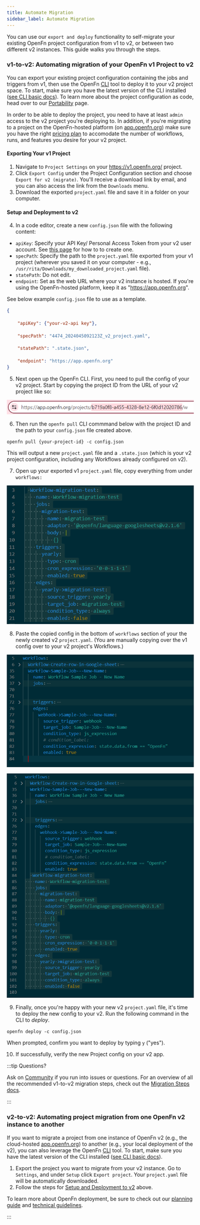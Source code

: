 ```yaml
---
title: Automate Migration
sidebar_label: Automate Migration
---
```


You can use our `export and deploy` functionality to self-migrate your existing
OpenFn project configuration from v1 to v2, or between two different v2
instances. This guide walks you through the steps.

### v1-to-v2: Automating migration of your OpenFn v1 Project to v2

You can export your existing project configuration containing the jobs and
triggers from v1, then use the OpenFn
[CLI](https://github.com/OpenFn/kit/tree/main/packages/cli) tool to deploy it to
your v2 project space. To start, make sure you have the latest version of the
CLI installed ([see CLI basic docs](../docs/build-for-developers/cli-intro.md)).
To learn more about the project configuration as code, head over to our
[Portability](../deploy/portability.md) page.

In order to be able to deploy the project, you need to have at least `admin`
access to the v2 project you're deploying to. In addition, if you're migrating
to a project on the OpenFn-hosted platform (on
[app.openfn.org](https://app.openfn.org)) make sure you have the right
[pricing plan](https://www.openfn.org/pricing) to accomodate the number of
workflows, runs, and features you desire for your v2 project.

#### Exporting Your v1 Project

1. Navigate to `Project Settings` on your https://v1.openfn.org/ project.
2. Click `Export Config` under the Project Configuration section and choose
   `Export for v2 (migrate)`. You'll receive a download link by email, and you
   can also access the link from the `Downloads` menu.
3. Download the exported `project.yaml` file and save it in a folder on your
   computer.

#### Setup and Deployment to v2

4. In a code editor, create a new `config.json` file with the following content:

- `apiKey`: Specify your API Key/ Personal Access Token from your v2 user
  account. See [this page](../manage-users/api-tokens.md) for how to to create
  one.
- `specPath`: Specify the path to the `project.yaml` file exported from your v1
  project (wherever you saved it on your computer - e.g.,
  `/usr/rita/Downloads/my_downloaded_project.yaml` file).
- `statePath`: Do not edit.
- `endpoint`: Set as the web URL where your v2 instance is hosted. If you're
  using the OpenFn-hosted platform, keep it as "https://app.openfn.org".

See below example `config.json` file to use as a template.

```json
{

    "apiKey": {"your-v2-api key"},

    "specPath": "4474_2024045092123Z_v2_project.yaml",

    "statePath": ".state.json",

    "endpoint": "https://app.openfn.org"
}

```

5. Next open up the OpenFn CLI. First, you need to pull the config of your v2
   project. Start by copying the project ID from the URL of your v2 project like
   so:

![Project ID](/img/projectid.png)

6. Then run the `openfn pull` CLI commmand below with the project ID and the
   path to your `config.json` file created above.

```
openfn pull {your-project-id} -c config.json
```

This will output a new `project.yaml` file and a `.state.json` (which is your v2
project configuration, including any Workflows already configured on v2).

7. Open up your exported v1 `project.yaml` file, copy everything from under
   `workflows:`

![Select Workflows](/img/select_workflow_to_add.png)

8. Paste the copied config in the bottom of `workflows` section of your the
   newly created v2 `project.yaml`. (You are manually copying over the v1 config
   over to your v2 project's Workflows.)

![Existing Workflows](/img/migration_existing-workflows.png)

![Workflows Added](/img/migration_workflow_pasted.png)

9. Finally, once you're happy with your new v2 `project.yaml` file, it's time to
   deploy the new config to your v2. Run the following command in the CLI to
   _deploy_.

```
openfn deploy -c config.json
```

When prompted, confirm you want to deploy by typing `y` ("yes").

10. If successfully, verify the new Project config on your v2 app.

:::tip Questions?

Ask on [Community](https://community.openfn.org) if you run into issues or
questions. For an overview of all the recommended v1-to-v2 migration steps,
check out the [Migration Steps docs](../migration/migration-steps.md).

:::

### v2-to-v2: Automating project migration from one OpenFn v2 instance to another

If you want to migrate a project from one instance of OpenFn v2 (e.g., the
cloud-hosted [app.openfn.org](https://app.openfn.org)) to another (e.g., your
local deployment of the v2), you can also leverage the OpenFn
[CLI](https://github.com/OpenFn/kit/tree/main/packages/cli) tool. To start, make
sure you have the latest version of the CLI installed
([see CLI basic docs](../docs/build-for-developers/cli-intro.md)).

1. Export the project you want to migrate from your v2 instance. Go to
   `Settings`, and under `Setup` click `Export project`. Your `project.yaml`
   file will be automatically downloaded.
2. Follow the steps for
   [Setup and Deployment to v2](https://docs.openfn.org/documentation/migration/automated-migration#setup-and-deployment-to-v2)
   above.

To learn more about OpenFn deployment, be sure to check out our
[planning guide](https://docs.openfn.org/documentation/deploy/options) and
[technical guidelines](https://docs.openfn.org/documentation/deploy/options#technical-guidelines).

:::
